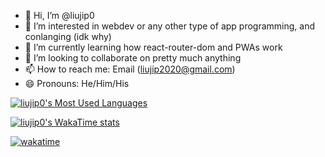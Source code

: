 - 👋 Hi, I’m @liujip0
- 👀 I’m interested in webdev or any other type of app programming, and conlanging (idk why)
- 🌱 I’m currently learning how react-router-dom and PWAs work
- 💞️ I’m looking to collaborate on pretty much anything
- 📫 How to reach me: Email (liujip2020@gmail.com)
- 😄 Pronouns: He/Him/His

[![liujip0's Most Used Languages](https://github-readme-stats.vercel.app/api/top-langs?username=liujip0&size_weight=0.5&count_weight=0.5&layout=compact&langs_count=10)](https://github.com/anuraghazra/github-readme-stats)

[![liujip0's WakaTime stats](https://github-readme-stats.vercel.app/api/wakatime?username=liujip0)](https://github.com/anuraghazra/github-readme-stats)

[![wakatime](https://wakatime.com/badge/user/41461c31-b3ab-4050-bbf9-46311264b3d5.svg)](https://wakatime.com/@41461c31-b3ab-4050-bbf9-46311264b3d5)

